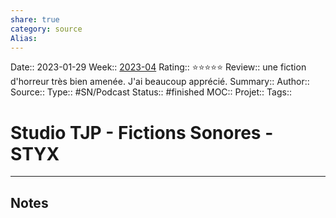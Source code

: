 ```yaml
---
share: true 
category: source
Alias:
---
```

Date:: 2023-01-29
Week:: [2023-04](2023-04.md)
Rating:: ⭐⭐⭐⭐⭐
Review:: une fiction d'horreur très bien amenée. J'ai beaucoup apprécié.
Summary:: 
Author::
Source:: 
Type:: #SN/Podcast 
Status:: #finished 
MOC::
Projet:: 
Tags:: 

# Studio TJP - Fictions Sonores - STYX


***

## Notes
